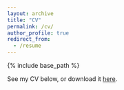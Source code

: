 ```yaml
---
layout: archive
title: "CV"
permalink: /cv/
author_profile: true
redirect_from:
  - /resume
---
```


{% include base_path %}

See my CV below, or download it [here](../files/Justin_Leung_CV.pdf).

<object data="../files/Justin_Leung_CV.pdf" width="1000" height="1000" type='application/pdf'></object>
